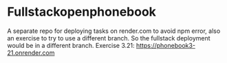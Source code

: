 # Fullstackopenphonebook
A separate repo for deploying tasks on render.com to avoid npm error, also an exercise to try to use a different branch. So the fullstack deployment would be in a different branch. 
Exercise 3.21:  https://phonebook3-21.onrender.com

